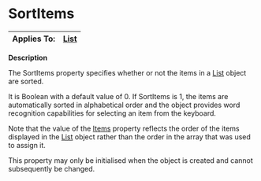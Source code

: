 




<h1 class="heading"><span class="name">SortItems</span></h1>

| Applies To: | [List](./list.md) |
| --- | ---  |


**Description**


The SortItems property specifies whether or not the items in a [List](./list.md) object are sorted.


It is Boolean with a default value of 0. If SortItems is 1, the items are automatically sorted in alphabetical order and the object provides word recognition capabilities for selecting an item from the keyboard.


Note that the value of the [Items](Items.htm) property reflects the order of the items displayed in the [List](./list.md) object rather than the order in the array that was used to assign it.


This property may only be initialised when the object is created and cannot subsequently be changed.



